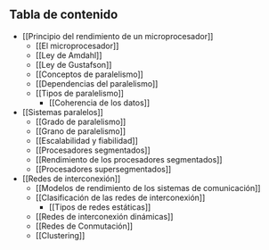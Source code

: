 ## Tabla de contenido

- [[Principio del rendimiento de un microprocesador]]
	- [[El microprocesador]]
	- [[Ley de Amdahl]] 
	- [[Ley de Gustafson]]
	- [[Conceptos de paralelismo]]
	- [[Dependencias del paralelismo]]
	- [[Tipos de paralelismo]]
		- [[Coherencia de los datos]]
- [[Sistemas paralelos]]
	- [[Grado de paralelismo]]
	- [[Grano de paralelismo]]
	- [[Escalabilidad y fiabilidad]]
	- [[Procesadores segmentados]]
	- [[Rendimiento de los procesadores segmentados]]
	- [[Procesadores supersegmentados]]
- [[Redes de interconexión]]
	- [[Modelos de rendimiento de los sistemas de comunicación]]
	- [[Clasificación de las redes de interconexión]]
		- [[Tipos de redes estáticas]]
	- [[Redes de interconexión dinámicas]]
	- [[Redes de Conmutación]]
	- [[Clustering]]